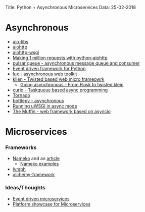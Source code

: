 Title: Python + Asynchronous Microservices
Data: 25-02-2018

# Asynchronous 

- [aio-libs](https://github.com/aio-libs)
- [aiohttp](https://aiohttp.readthedocs.io)
- [aiohttp-wsgi](https://aiohttp-wsgi.readthedocs.io)
- [Making 1 million requests with python-aiohttp](https://pawelmhm.github.io/asyncio/python/aiohttp/2016/04/22/asyncio-aiohttp.html)
- [pulsar queue - asynchronous message queue and consumer](https://github.com/quantmind/pulsar-queue)
- [Event driven framework for Python](https://github.com/quantmind/pulsar)
- [lux - asynchronous web toolkit](https://github.com/quantmind/lux)
- [klien - Twisted based web micro frameowrk](http://klein.readthedocs.io/en/latest/index.html)
  - [Going asynchronous - From Flask to twisted klein](http://tavendo.com/blog/post/going-asynchronous-from-flask-to-twisted-klein/)
- [curio - Taskqueue based async programming](http://curio.readthedocs.io/en/latest/index.html)
- [Tornado](http://www.tornadoweb.org/en/stable/guide.html)
- [bottlepy - asynchronous](https://bottlepy.org/docs/dev/async.html)
- [Running uWSGI in async mode](http://uwsgi-docs.readthedocs.io/en/latest/Async.html#running-uwsgi-in-async-mode)
- [The Muffin - web framework based on asyncio](https://github.com/klen/muffin)

# Microservices

### Frameworks

- [Nameko](https://nameko.readthedocs.io/en/stable/) and an [article](http://lucumr.pocoo.org/2015/4/8/microservices-with-nameko/)
  - [Nameko examples](https://github.com/nameko/nameko-examples)
- [lymph](https://github.com/deliveryhero/lymph)
- [alchemy-framework](https://github.com/LoyaltyNZ/alchemy-framework)

### Ideas/Thoughts

- [Event driven microservices](https://github.com/Lawouach/event-driven-microservice)
- [Platform showcase for Microservices](https://github.com/Lawouach/platform-showcase-for-microservices)


